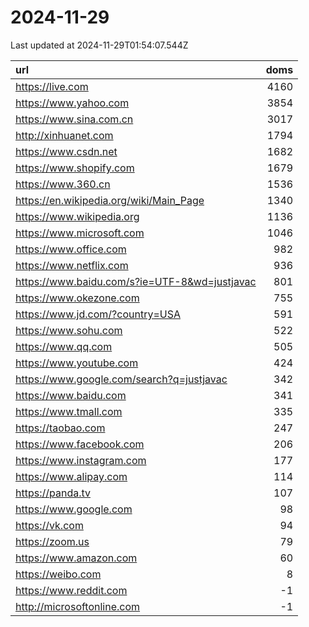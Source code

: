 # 2024-11-29

<!-- BEGIN -->
Last updated at 2024-11-29T01:54:07.544Z

url | doms
:- | -:
https://live.com | 4160
https://www.yahoo.com | 3854
https://www.sina.com.cn | 3017
http://xinhuanet.com | 1794
https://www.csdn.net | 1682
https://www.shopify.com | 1679
https://www.360.cn | 1536
https://en.wikipedia.org/wiki/Main_Page | 1340
https://www.wikipedia.org | 1136
https://www.microsoft.com | 1046
https://www.office.com | 982
https://www.netflix.com | 936
https://www.baidu.com/s?ie=UTF-8&wd=justjavac | 801
https://www.okezone.com | 755
https://www.jd.com/?country=USA | 591
https://www.sohu.com | 522
https://www.qq.com | 505
https://www.youtube.com | 424
https://www.google.com/search?q=justjavac | 342
https://www.baidu.com | 341
https://www.tmall.com | 335
https://taobao.com | 247
https://www.facebook.com | 206
https://www.instagram.com | 177
https://www.alipay.com | 114
https://panda.tv | 107
https://www.google.com | 98
https://vk.com | 94
https://zoom.us | 79
https://www.amazon.com | 60
https://weibo.com | 8
https://www.reddit.com | -1
http://microsoftonline.com | -1
<!-- END -->
